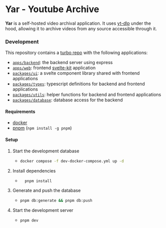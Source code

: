 # Yar - Youtube Archive

**Yar** is a self-hosted video archival application. It uses [yt-dlp](https://github.com/yt-dlp/yt-dlp) under the hood, allowing it to archive videos from any source accessible through it.

### Development

This repository contains a [turbo repo](https://turbo.build/repo) with the following applications:

-   [`apps/backend`](./apps/backend): the backend server using express
-   [`apps/web`](./apps/web): frontend [svelte-kit](https://kit.svelte.dev/) application
-   [`packages/ui`](./packages/ui): a svelte component library shared with frontend applications
-   [`packages/types`](./packages/types): typescript definitions for backend and frontend applications
-   [`packages/utils`](./packages/utils): helper functions for backend and frontend applications
-   [`packages/database`](./packages/database): database access for the backend

#### Requirements

-   [docker](https://www.docker.com/)
-   [pnpm](https://pnpm.io/) (`npm install -g pnpm`)

#### Setup

1. Start the development database

    - ```bash
      docker compose -f dev-docker-compose.yml up -d
      ```

2. Install dependencies

    - ```bash
        pnpm install
      ```

3. Generate and push the database

    - ```bash
      pnpm db:generate && pnpm db:push
      ```

4. Start the development server

    - ```bash
      pnpm dev
      ```
